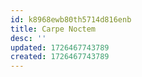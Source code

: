 ```yaml
---
id: k8968ewb80th5714d816enb
title: Carpe Noctem
desc: ''
updated: 1726467743789
created: 1726467743789
---
```

